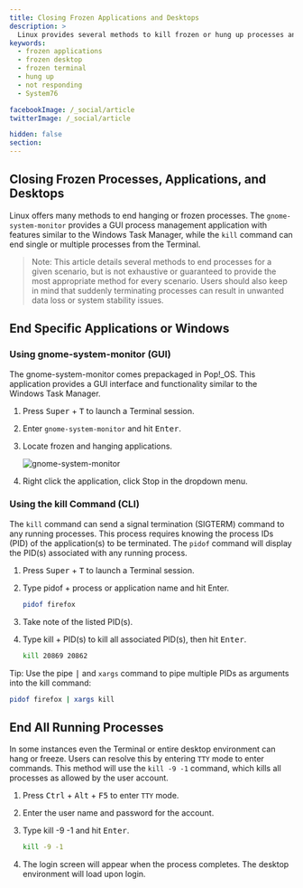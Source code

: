 ```yaml
---
title: Closing Frozen Applications and Desktops
description: >
  Linux provides several methods to kill frozen or hung up processes and applications using GUI applications or terminal commands.
keywords:
  - frozen applications
  - frozen desktop
  - frozen terminal
  - hung up
  - not responding
  - System76

facebookImage: /_social/article
twitterImage: /_social/article

hidden: false
section:
---
```


## Closing Frozen Processes, Applications, and Desktops

Linux offers many methods to end hanging or frozen processes. The `gnome-system-monitor` provides a GUI process management application with features similar to the Windows Task Manager, while the `kill` command can end single or multiple processes from the Terminal.

>Note: This article details several methods to end processes for a given scenario, but is not exhaustive or guaranteed to provide the most appropriate method for every scenario. Users should also keep in mind that suddenly terminating processes can result in unwanted data loss or system stability issues.

## End Specific Applications or Windows

### Using gnome-system-monitor (GUI)

The gnome-system-monitor comes prepackaged in Pop!_OS. This application provides a GUI interface and functionality similar to the Windows Task Manager.

1. Press <kbd>Super</kbd> + <kbd>T</kbd> to launch a Terminal session.
2. Enter `gnome-system-monitor` and hit <kbd>Enter</kbd>.
3. Locate frozen and hanging applications.

   ![gnome-system-monitor](/images/ending-frozen-applications/gnome-system-monitor)

4. Right click the application, click Stop in the dropdown menu.

### Using the kill Command (CLI)

The `kill` command can send a signal termination (SIGTERM) command to any running processes. This process requires knowing the process IDs (PID) of the application(s) to be terminated. The `pidof` command will display the PID(s) associated with any running process.

1. Press <kbd>Super</kbd> + <kbd>T</kbd> to launch a Terminal session.
2. Type pidof + process or application name and hit Enter.

   ```bash
   pidof firefox
   ```

3. Take note of the listed PID(s).
4. Type kill + PID(s) to kill all associated PID(s), then hit <kbd>Enter</kbd>.

    ```bash
    kill 20869 20862
    ```

Tip: Use the pipe <kbd>|</kbd> and `xargs` command to pipe multiple PIDs as arguments into the kill command:

  ```bash
  pidof firefox | xargs kill
  ```

## End All Running Processes

In some instances even the Terminal or entire desktop environment can hang or freeze. Users can resolve this by entering `TTY` mode to enter commands. This method will use the `kill -9 -1` command, which kills all processes as allowed by the user account.

1. Press <kbd>Ctrl</kbd> + <kbd>Alt</kbd> + <kbd>F5</kbd> to enter `TTY` mode.
2. Enter the user name and password for the account.
3. Type kill -9 -1 and hit <kbd>Enter</kbd>.

    ```bash
    kill -9 -1
    ```

4. The login screen will appear when the process completes. The desktop environment will load upon login.
